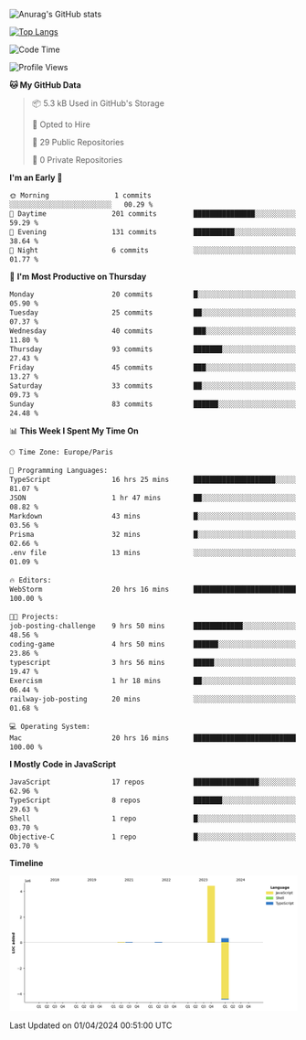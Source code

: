![Anurag's GitHub stats](https://github-readme-stats.vercel.app/api?username=sufiane&theme=dark&show_icons=true&count_private=true)


[![Top Langs](https://github-readme-stats.vercel.app/api/top-langs/?username=sufiane&layout=compact)](https://github.com/anuraghazra/github-readme-stats)

<!--START_SECTION:waka-->
![Code Time](http://img.shields.io/badge/Code%20Time-1%2C039%20hrs%2055%20mins-blue)

![Profile Views](http://img.shields.io/badge/Profile%20Views-0-blue)

**🐱 My GitHub Data** 

> 📦 5.3 kB Used in GitHub's Storage 
 > 
> 💼 Opted to Hire
 > 
> 📜 29 Public Repositories 
 > 
> 🔑 0 Private Repositories 
 > 
**I'm an Early 🐤** 

```text
🌞 Morning                1 commits           ░░░░░░░░░░░░░░░░░░░░░░░░░   00.29 % 
🌆 Daytime                201 commits         ███████████████░░░░░░░░░░   59.29 % 
🌃 Evening                131 commits         ██████████░░░░░░░░░░░░░░░   38.64 % 
🌙 Night                  6 commits           ░░░░░░░░░░░░░░░░░░░░░░░░░   01.77 % 
```
📅 **I'm Most Productive on Thursday** 

```text
Monday                   20 commits          █░░░░░░░░░░░░░░░░░░░░░░░░   05.90 % 
Tuesday                  25 commits          ██░░░░░░░░░░░░░░░░░░░░░░░   07.37 % 
Wednesday                40 commits          ███░░░░░░░░░░░░░░░░░░░░░░   11.80 % 
Thursday                 93 commits          ███████░░░░░░░░░░░░░░░░░░   27.43 % 
Friday                   45 commits          ███░░░░░░░░░░░░░░░░░░░░░░   13.27 % 
Saturday                 33 commits          ██░░░░░░░░░░░░░░░░░░░░░░░   09.73 % 
Sunday                   83 commits          ██████░░░░░░░░░░░░░░░░░░░   24.48 % 
```


📊 **This Week I Spent My Time On** 

```text
🕑︎ Time Zone: Europe/Paris

💬 Programming Languages: 
TypeScript               16 hrs 25 mins      ████████████████████░░░░░   81.07 % 
JSON                     1 hr 47 mins        ██░░░░░░░░░░░░░░░░░░░░░░░   08.82 % 
Markdown                 43 mins             █░░░░░░░░░░░░░░░░░░░░░░░░   03.56 % 
Prisma                   32 mins             █░░░░░░░░░░░░░░░░░░░░░░░░   02.66 % 
.env file                13 mins             ░░░░░░░░░░░░░░░░░░░░░░░░░   01.09 % 

🔥 Editors: 
WebStorm                 20 hrs 16 mins      █████████████████████████   100.00 % 

🐱‍💻 Projects: 
job-posting-challenge    9 hrs 50 mins       ████████████░░░░░░░░░░░░░   48.56 % 
coding-game              4 hrs 50 mins       ██████░░░░░░░░░░░░░░░░░░░   23.86 % 
typescript               3 hrs 56 mins       █████░░░░░░░░░░░░░░░░░░░░   19.47 % 
Exercism                 1 hr 18 mins        ██░░░░░░░░░░░░░░░░░░░░░░░   06.44 % 
railway-job-posting      20 mins             ░░░░░░░░░░░░░░░░░░░░░░░░░   01.68 % 

💻 Operating System: 
Mac                      20 hrs 16 mins      █████████████████████████   100.00 % 
```

**I Mostly Code in JavaScript** 

```text
JavaScript               17 repos            ████████████████░░░░░░░░░   62.96 % 
TypeScript               8 repos             ███████░░░░░░░░░░░░░░░░░░   29.63 % 
Shell                    1 repo              █░░░░░░░░░░░░░░░░░░░░░░░░   03.70 % 
Objective-C              1 repo              █░░░░░░░░░░░░░░░░░░░░░░░░   03.70 % 
```



**Timeline**

![Lines of Code chart](https://raw.githubusercontent.com/Sufiane/Sufiane/main/assets/bar_graph.png)


 Last Updated on 01/04/2024 00:51:00 UTC
<!--END_SECTION:waka-->


<!--
**Sufiane/sufiane** is a ✨ _special_ ✨ repository because its `README.md` (this file) appears on your GitHub profile.

Here are some ideas to get you started:

- 🔭 I’m currently working on ...
- 🌱 I’m currently learning ...
- 👯 I’m looking to collaborate on ...
- 🤔 I’m looking for help with ...
- 💬 Ask me about ...
- 📫 How to reach me: ...
- 😄 Pronouns: ...
- ⚡ Fun fact: ...
-->
